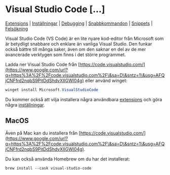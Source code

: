 # Visual Studio Code \[…]

[Extensions](extensions.md) | [Inställningar](instaellningar.md) | [Debugging](debugging.md) | [Snabbkommandon](snabbkommandon.md) | [Snippets](snippets.md) | [Felsökning](felsoekning.md)

Visual Studio Code (VS Code) är en lite nyare kod-editor från Microsoft som är betydligt snabbare och enklare än vanliga Visual Studio. Den funkar också bättre till många saker, även om den saknar en del av de mer avancerade verktygen som finns i det större programmet.

Ladda ner Visual Studio Code från [https://code.visualstudio.com/](https://www.google.com/url?q=https%3A%2F%2Fcode.visualstudio.com%2F\&sa=D\&sntz=1\&usg=AFQjCNFfrd2nqbS9PitDdShdvXIIGWl04g) eller använd winget:

```powershell
winget install Microsoft.VisualStudioCode
```

Du kommer också att vilja installera några användbara [extensions](extensions.md) och göra några [inställningar](instaellningar.md).

## MacOS

Även på Mac kan du installera från [https://code.visualstudio.com/](https://www.google.com/url?q=https%3A%2F%2Fcode.visualstudio.com%2F\&sa=D\&sntz=1\&usg=AFQjCNFfrd2nqbS9PitDdShdvXIIGWl04g).

Du kan också använda Homebrew om du har det installerat:

```
brew install --cask visual-studio-code
```
